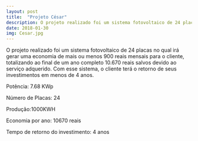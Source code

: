 ```yaml
---
layout: post
title:  "Projeto César"
description: O projeto realizado foi um sistema fotovoltaico de 24 placas no  [...]
date: 2018-01-30
img: Cesar.jpg
---
```


O projeto realizado foi um sistema fotovoltaico de 24 placas no qual irá gerar uma economia de mais ou menos 900 reais mensais para o cliente, totalizando ao final de um ano completo 10.670 reais salvos devido ao serviço adquerido. Com esse sistema, o cliente terá o retorno de seus investimentos em menos de 4 anos.

Potência: 7.68 KWp

Número de Placas: 24

Produção:1000KWH

Economia por ano: 10670 reais

Tempo de retorno do investimento: 4 anos
